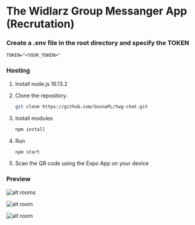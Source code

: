 # The Widlarz Group Messanger App (Recrutation)

### Create a .env file in the root directory and specify the TOKEN
``
TOKEN="<YOUR_TOKEN>"
``

### Hosting
1. Install node.js 16.13.2

2. Clone the repository.
   ```sh
   git clone https://github.com/SosnaPL/twg-chat.git
   ```
3. Install modules
   ```sh
   npm install
   ```
4. Run
   ```sh
   npm start
   ```
5. Scan the QR code using the Expo App on your device


### Preview

![alt rooms](https://i.imgur.com/4R9EBxR.jpeg)

![alt room](https://i.imgur.com/u2QUaXR.jpg)

![alt room](https://i.imgur.com/ITl8ZS6.jpg)
